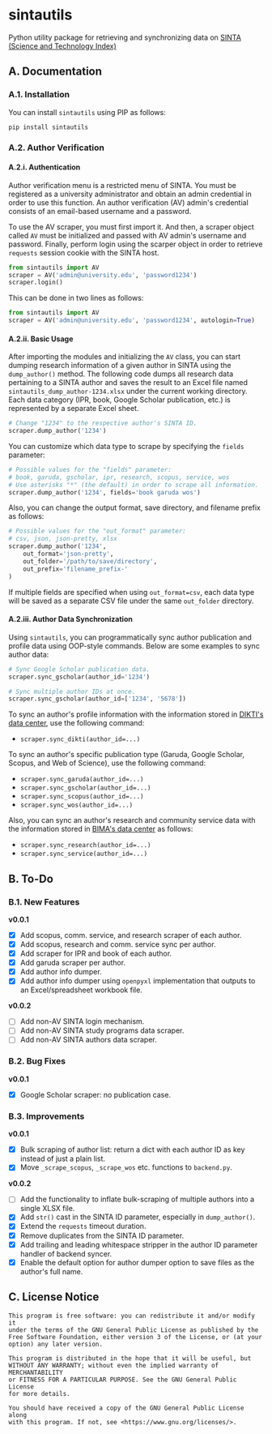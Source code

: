 # sintautils

Python utility package for retrieving and synchronizing data on [SINTA (Science and Technology Index)](https://sinta.kemdikbud.go.id)

## A. Documentation

### A.1. Installation

You can install `sintautils` using PIP as follows:

```sh
pip install sintautils
```

### A.2. Author Verification

#### A.2.i. Authentication

Author verification menu is a restricted menu of SINTA. You must be registered as a university administrator and obtain an admin credential in order to use this function. An author verification (AV) admin's credential consists of an email-based username and a password.

To use the AV scraper, you must first import it. And then, a scraper object called `AV` must be initialized and passed with AV admin's username and password. Finally, perform login using the scarper object in order to retrieve `requests` session cookie with the SINTA host.

```python
from sintautils import AV
scraper = AV('admin@university.edu', 'password1234')
scraper.login()
```

This can be done in two lines as follows:

```python
from sintautils import AV
scraper = AV('admin@university.edu', 'password1234', autologin=True)
```

#### A.2.ii. Basic Usage

After importing the modules and initializing the `AV` class, you can start dumping research information of a given author in SINTA using the `dump_author()` method. The following code dumps all research data pertaining to a SINTA author and saves the result to an Excel file named `sintautils_dump_author-1234.xlsx` under the current working directory. Each data category (IPR, book, Google Scholar publication, etc.) is represented by a separate Excel sheet.

```python
# Change "1234" to the respective author's SINTA ID.
scraper.dump_author('1234')
```

You can customize which data type to scrape by specifying the `fields` parameter:

```python
# Possible values for the "fields" parameter:
# book, garuda, gscholar, ipr, research, scopus, service, wos
# Use asterisks "*" (the default) in order to scrape all information.
scraper.dump_author('1234', fields='book garuda wos')
```

Also, you can change the output format, save directory, and filename prefix as follows:

```python
# Possible values for the "out_format" parameter:
# csv, json, json-pretty, xlsx
scraper.dump_author('1234',
    out_format='json-pretty',
    out_folder='/path/to/save/directory',
    out_prefix='filename_prefix-'
)
```

If multiple fields are specified when using `out_format=csv`, each data type will be saved as a separate CSV file under the same `out_folder` directory.

#### A.2.iii. Author Data Synchronization

Using `sintautils`, you can programmatically sync author publication and profile data using OOP-style commands. Below are some examples to sync author data:

```python
# Sync Google Scholar publication data.
scraper.sync_gscholar(author_id='1234')

# Sync multiple author IDs at once.
scraper.sync_gscholar(author_id=['1234', '5678'])
```

To sync an author's profile information with the information stored in [DIKTI's data center](https://pddikti.kemdiktisaintek.go.id/), use the following command:

- `scraper.sync_dikti(author_id=...)`

To sync an author's specific publication type (Garuda, Google Scholar, Scopus, and Web of Science), use the following command:

- `scraper.sync_garuda(author_id=...)`
- `scraper.sync_gscholar(author_id=...)`
- `scraper.sync_scopus(author_id=...)`
- `scraper.sync_wos(author_id=...)`

Also, you can sync an author's research and community service data with the information stored in [BIMA's data center](https://bima.kemdikbud.go.id/) as follows:

- `scraper.sync_research(author_id=...)`
- `scraper.sync_service(author_id=...)`

## B. To-Do

### B.1. New Features

**v0.0.1**

- [X] Add scopus, comm. service, and research scraper of each author.
- [X] Add scopus, research and comm. service sync per author.
- [X] Add scraper for IPR and book of each author.
- [X] Add garuda scraper per author.
- [X] Add author info dumper.
- [X] Add author info dumper using `openpyxl` implementation that outputs to an Excel/spreadsheet workbook file.

**v0.0.2**

- [ ] Add non-AV SINTA login mechanism.
- [ ] Add non-AV SINTA study programs data scraper.
- [ ] Add non-AV SINTA authors data scraper.

### B.2. Bug Fixes

**v0.0.1**

- [X] Google Scholar scraper: no publication case.

### B.3. Improvements

**v0.0.1**

- [X] Bulk scraping of author list: return a dict with each author ID as key instead of just a plain list.
- [X] Move `_scrape_scopus`, `_scrape_wos` etc. functions to `backend.py`.

**v0.0.2**

- [ ] Add the functionality to inflate bulk-scraping of multiple authors into a single XLSX file.
- [X] Add `str()` cast in the SINTA ID parameter, especially in `dump_author()`.
- [X] Extend the `requests` timeout duration.
- [X] Remove duplicates from the SINTA ID parameter.
- [X] Add trailing and leading whitespace stripper in the author ID parameter handler of backend syncer.
- [X] Enable the default option for author dumper option to save files as the author's full name.

## C. License Notice

```
This program is free software: you can redistribute it and/or modify it
under the terms of the GNU General Public License as published by the
Free Software Foundation, either version 3 of the License, or (at your
option) any later version.

This program is distributed in the hope that it will be useful, but
WITHOUT ANY WARRANTY; without even the implied warranty of MERCHANTABILITY
or FITNESS FOR A PARTICULAR PURPOSE. See the GNU General Public License
for more details.

You should have received a copy of the GNU General Public License along
with this program. If not, see <https://www.gnu.org/licenses/>. 
```
